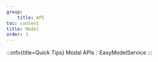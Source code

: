 ```yaml
---
group:
    title: API
toc: content
title: Model
order: 1
---
```

:::info{title=Quick Tips}
Modal APIs：EasyModelService
:::
